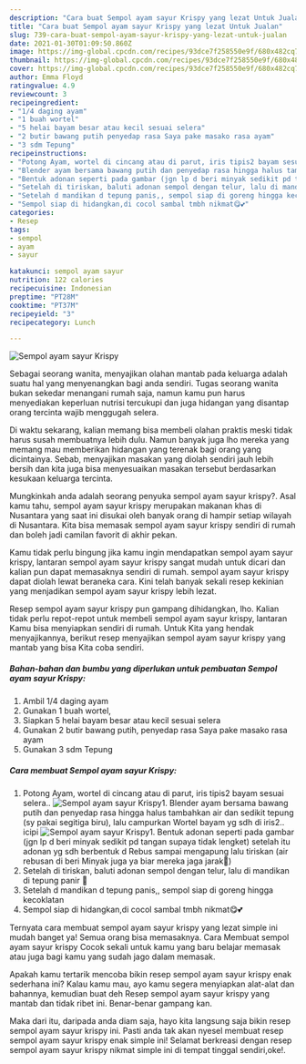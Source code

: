 ```yaml
---
description: "Cara buat Sempol ayam sayur Krispy yang lezat Untuk Jualan"
title: "Cara buat Sempol ayam sayur Krispy yang lezat Untuk Jualan"
slug: 739-cara-buat-sempol-ayam-sayur-krispy-yang-lezat-untuk-jualan
date: 2021-01-30T01:09:50.860Z
image: https://img-global.cpcdn.com/recipes/93dce7f258550e9f/680x482cq70/sempol-ayam-sayur-krispy-foto-resep-utama.jpg
thumbnail: https://img-global.cpcdn.com/recipes/93dce7f258550e9f/680x482cq70/sempol-ayam-sayur-krispy-foto-resep-utama.jpg
cover: https://img-global.cpcdn.com/recipes/93dce7f258550e9f/680x482cq70/sempol-ayam-sayur-krispy-foto-resep-utama.jpg
author: Emma Floyd
ratingvalue: 4.9
reviewcount: 3
recipeingredient:
- "1/4 daging ayam"
- "1 buah wortel"
- "5 helai bayam besar atau kecil sesuai selera"
- "2 butir bawang putih penyedap rasa Saya pake masako rasa ayam"
- "3 sdm Tepung"
recipeinstructions:
- "Potong Ayam, wortel di cincang atau di parut, iris tipis2 bayam sesuai selera.."
- "Blender ayam bersama bawang putih dan penyedap rasa hingga halus tambahkan air dan sedikit tepung (sy pakai segitiga biru), lalu campurkan Wortel bayam yg sdh di iris2.. icipi"
- "Bentuk adonan seperti pada gambar (jgn lp d beri minyak sedikit pd tangan supaya tidak lengket) setelah itu adonan yg sdh berbentuk d Rebus sampai mengapung lalu tiriskan (air rebusan di beri Minyak juga ya biar mereka jaga jarak🤭)"
- "Setelah di tiriskan, baluti adonan sempol dengan telur, lalu di mandikan di tepung panir 🤭"
- "Setelah d mandikan d tepung panis,, sempol siap di goreng hingga kecoklatan"
- "Sempol siap di hidangkan,di cocol sambal tmbh nikmat😋💕"
categories:
- Resep
tags:
- sempol
- ayam
- sayur

katakunci: sempol ayam sayur 
nutrition: 122 calories
recipecuisine: Indonesian
preptime: "PT28M"
cooktime: "PT37M"
recipeyield: "3"
recipecategory: Lunch

---
```



![Sempol ayam sayur Krispy](https://img-global.cpcdn.com/recipes/93dce7f258550e9f/680x482cq70/sempol-ayam-sayur-krispy-foto-resep-utama.jpg)

Sebagai seorang wanita, menyajikan olahan mantab pada keluarga adalah suatu hal yang menyenangkan bagi anda sendiri. Tugas seorang  wanita bukan sekedar menangani rumah saja, namun kamu pun harus menyediakan keperluan nutrisi tercukupi dan juga hidangan yang disantap orang tercinta wajib menggugah selera.

Di waktu  sekarang, kalian memang bisa membeli olahan praktis meski tidak harus susah membuatnya lebih dulu. Namun banyak juga lho mereka yang memang mau memberikan hidangan yang terenak bagi orang yang dicintainya. Sebab, menyajikan masakan yang diolah sendiri jauh lebih bersih dan kita juga bisa menyesuaikan masakan tersebut berdasarkan kesukaan keluarga tercinta. 



Mungkinkah anda adalah seorang penyuka sempol ayam sayur krispy?. Asal kamu tahu, sempol ayam sayur krispy merupakan makanan khas di Nusantara yang saat ini disukai oleh banyak orang di hampir setiap wilayah di Nusantara. Kita bisa memasak sempol ayam sayur krispy sendiri di rumah dan boleh jadi camilan favorit di akhir pekan.

Kamu tidak perlu bingung jika kamu ingin mendapatkan sempol ayam sayur krispy, lantaran sempol ayam sayur krispy sangat mudah untuk dicari dan kalian pun dapat memasaknya sendiri di rumah. sempol ayam sayur krispy dapat diolah lewat beraneka cara. Kini telah banyak sekali resep kekinian yang menjadikan sempol ayam sayur krispy lebih lezat.

Resep sempol ayam sayur krispy pun gampang dihidangkan, lho. Kalian tidak perlu repot-repot untuk membeli sempol ayam sayur krispy, lantaran Kamu bisa menyiapkan sendiri di rumah. Untuk Kita yang hendak menyajikannya, berikut resep menyajikan sempol ayam sayur krispy yang mantab yang bisa Kita coba sendiri.

<!--inarticleads1-->

##### Bahan-bahan dan bumbu yang diperlukan untuk pembuatan Sempol ayam sayur Krispy:

1. Ambil 1/4 daging ayam
1. Gunakan 1 buah wortel,
1. Siapkan 5 helai bayam besar atau kecil sesuai selera
1. Gunakan 2 butir bawang putih, penyedap rasa Saya pake masako rasa ayam
1. Gunakan 3 sdm Tepung




<!--inarticleads2-->

##### Cara membuat Sempol ayam sayur Krispy:

1. Potong Ayam, wortel di cincang atau di parut, iris tipis2 bayam sesuai selera..
<img src="https://img-global.cpcdn.com/steps/18038e8712759f9b/160x128cq70/sempol-ayam-sayur-krispy-langkah-memasak-1-foto.jpg" alt="Sempol ayam sayur Krispy">1. Blender ayam bersama bawang putih dan penyedap rasa hingga halus tambahkan air dan sedikit tepung (sy pakai segitiga biru), lalu campurkan Wortel bayam yg sdh di iris2.. icipi
<img src="https://img-global.cpcdn.com/steps/2dbc85bf2c1becb0/160x128cq70/sempol-ayam-sayur-krispy-langkah-memasak-2-foto.jpg" alt="Sempol ayam sayur Krispy">1. Bentuk adonan seperti pada gambar (jgn lp d beri minyak sedikit pd tangan supaya tidak lengket) setelah itu adonan yg sdh berbentuk d Rebus sampai mengapung lalu tiriskan (air rebusan di beri Minyak juga ya biar mereka jaga jarak🤭)
1. Setelah di tiriskan, baluti adonan sempol dengan telur, lalu di mandikan di tepung panir 🤭
1. Setelah d mandikan d tepung panis,, sempol siap di goreng hingga kecoklatan
1. Sempol siap di hidangkan,di cocol sambal tmbh nikmat😋💕




Ternyata cara membuat sempol ayam sayur krispy yang lezat simple ini mudah banget ya! Semua orang bisa memasaknya. Cara Membuat sempol ayam sayur krispy Cocok sekali untuk kamu yang baru belajar memasak atau juga bagi kamu yang sudah jago dalam memasak.

Apakah kamu tertarik mencoba bikin resep sempol ayam sayur krispy enak sederhana ini? Kalau kamu mau, ayo kamu segera menyiapkan alat-alat dan bahannya, kemudian buat deh Resep sempol ayam sayur krispy yang mantab dan tidak ribet ini. Benar-benar gampang kan. 

Maka dari itu, daripada anda diam saja, hayo kita langsung saja bikin resep sempol ayam sayur krispy ini. Pasti anda tak akan nyesel membuat resep sempol ayam sayur krispy enak simple ini! Selamat berkreasi dengan resep sempol ayam sayur krispy nikmat simple ini di tempat tinggal sendiri,oke!.

